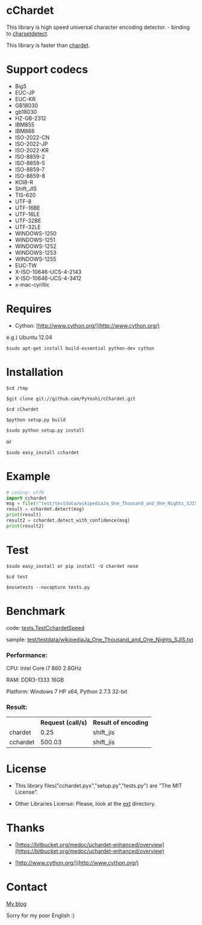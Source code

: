 <!-- markdown to rst: http://johnmacfarlane.net/pandoc/try -->

# cChardet
This library is high speed universal character encoding detector. - binding to [charsetdetect](https://bitbucket.org/medoc/uchardet-enhanced/overview).

This library is faster than [chardet](http://pypi.python.org/pypi/chardet).

# Support codecs
*   Big5
*   EUC-JP
*   EUC-KR
*   GB18030
*   gb18030
*   HZ-GB-2312
*   IBM855
*   IBM866
*   ISO-2022-CN
*   ISO-2022-JP
*   ISO-2022-KR
*   ISO-8859-2
*   ISO-8859-5
*   ISO-8859-7
*   ISO-8859-8
*   KOI8-R
*   Shift_JIS
*   TIS-620
*   UTF-8
*   UTF-16BE
*   UTF-16LE
*   UTF-32BE
*   UTF-32LE
*   WINDOWS-1250
*   WINDOWS-1251
*   WINDOWS-1252
*   WINDOWS-1253
*   WINDOWS-1255
*   EUC-TW
*   X-ISO-10646-UCS-4-2143
*   X-ISO-10646-UCS-4-3412
*   x-mac-cyrillic

# Requires
*   Cython: [http://www.cython.org/](http://www.cython.org/)
	
e.g.) Ubuntu 12.04
	
	$sudo apt-get install build-essential python-dev cython

# Installation
	$cd /tmp

	$git clone git://github.com/PyYoshi/cChardet.git

	$cd cChardet

	$python setup.py build

	$sudo python setup.py install

or

	$sudo easy_install cchardet
	
# Example

```python
# coding: utf8
import cchardet
msg = file(r"test/testdata/wikipediaJa_One_Thousand_and_One_Nights_SJIS.txt").read()
result = cchardet.detect(msg)
print(result)
result2 = cchardet.detect_with_confidence(msg)
print(result2)
```

# Test
	$sudo easy_install or pip install -U chardet nose
	
	$cd test

	$nosetests --nocapture tests.py
	
# Benchmark
code: [tests.TestCchardetSpeed](https://github.com/PyYoshi/cChardet/blob/master/test/tests.py#L415)

sample: [test/testdata/wikipediaJa_One_Thousand_and_One_Nights_SJIS.txt](https://github.com/PyYoshi/cChardet/blob/master/test/testdata/wikipediaJa_One_Thousand_and_One_Nights_SJIS.txt)

### Performance:
CPU: Intel Core i7 860 2.8GHz

RAM: DDR3-1333 16GB

Platform: Windows 7 HP x64, Python 2.7.3 32-bit

### Result:

<table>
  <tr>
    <th></th><th>Request (call/s)</th><th>Result of encoding</th>
  </tr>
  <tr>
    <td>chardet</td><td>0.25</td><td>shift_jis</td>
  </tr>
  <tr>
    <td>cchardet</td><td>500.03</td><td>shift_jis</td>
  </tr>
</table>

# License
* This library files("cchardet.pyx","setup.py","tests.py") are "The MIT License".

* Other Libraries License: Please, look at the [ext](https://github.com/PyYoshi/cChardet/tree/master/src/ext) directory.

# Thanks
* [https://bitbucket.org/medoc/uchardet-enhanced/overview](https://bitbucket.org/medoc/uchardet-enhanced/overview)

* [http://www.cython.org/](http://www.cython.org/)

# Contact
[My blog](http://blog.remu.biz)

Sorry for my poor English :)